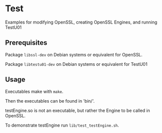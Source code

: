 # Test
Examples for modifying OpenSSL, creating OpenSSL Engines, and running TestU01

## Prerequisites
Package `libssl-dev` on Debian systems or equivalent for OpenSSL.

Package `libtestu01-dev` on Debian systems or equivalent for TestU01

## Usage
Executables make with `make`.

Then the executables can be found in 'bin/'.

testEngine.so is not an executable, but rather the Engine to be called in OpenSSL.

To demonstrate testEngine run `lib/test_testEngine.sh`.